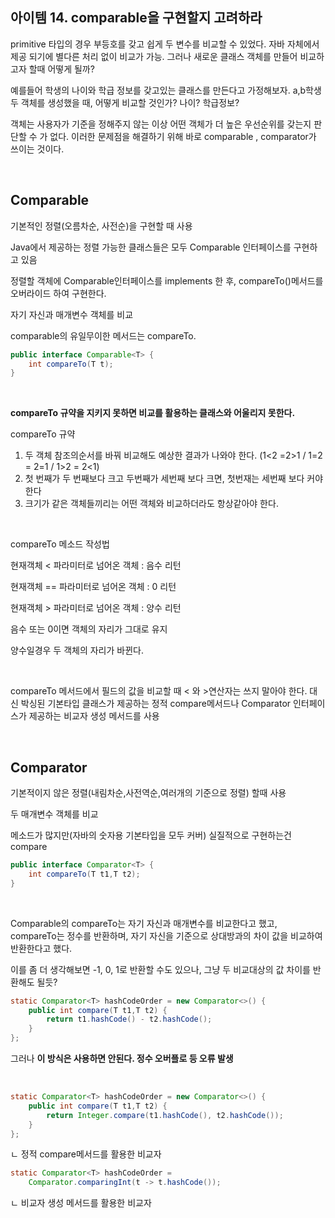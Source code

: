 ## 아이템 14. comparable을 구현할지 고려하라

primitive 타입의 경우 부등호를 갖고 쉽게 두 변수를 비교할 수 있었다. 자바 자체에서 제공 되기에 별다른 처리 없이 비교가 가능. 그러나 새로운 클래스 객체를 만들어 비교하고자 할때 어떻게 될까?

예를들어 학생의 나이와 학급 정보를 갖고있는 클래스를 만든다고 가정해보자. a,b학생 두 객체를 생성했을 때, 어떻게 비교할 것인가? 나이? 학급정보?

객체는 사용자가 기준을 정해주지 않는 이상 어떤 객체가 더 높은 우선순위를 갖는지 판단할 수 가 없다. 이러한 문제점을 해결하기 위해 바로 comparable , comparator가 쓰이는 것이다.

<br>

## Comparable

기본적인 정렬(오름차순, 사전순)을 구현할 때 사용

Java에서 제공하는 정렬 가능한 클래스들은 모두 Comparable 인터페이스를 구현하고 있음

정렬할 객체에 Comparable인터페이스를 implements 한 후, compareTo()메서드를 오버라이드 하여 구현한다.

자기 자신과 매개변수 객체를 비교

comparable의 유일무이한 메서드는 compareTo.

```java
public interface Comparable<T> {
	int compareTo(T t);
}
```

<br>

**compareTo 규약을 지키지 못하면 비교를 활용하는 클래스와 어울리지 못한다.**

compareTo 규약

1. 두 객체 참조의순서를 바꿔 비교해도 예상한 결과가 나와야 한다. (1<2 =2>1 / 1=2 = 2=1 / 1>2 = 2<1)
2. 첫 번째가 두 번째보다 크고 두번째가 세번째 보다 크면, 첫번재는 세번째 보다 커야한다
3. 크기가 같은 객체들끼리는 어떤 객체와 비교하더라도 항상같아야 한다.

<br>

compareTo 메소드 작성법

현재객체 < 파라미터로 넘어온 객체 : 음수 리턴

현재객체 == 파라미터로 넘어온 객체 : 0 리턴

현재객체 > 파라미터로 넘어온 객체 : 양수 리턴

음수 또는 0이면 객체의 자리가 그대로 유지

양수일경우 두 객체의 자리가 바뀐다.

<br>

 compareTo 메서드에서 필드의 값을 비교할 때 < 와 >연산자는 쓰지 말아야 한다. 대신 박싱된 기본타입 클래스가 제공하는 정적 compare메서드나 Comparator 인터페이스가 제공하는 비교자 생성 메서드를 사용

<br>

## Comparator

기본적이지 않은 정렬(내림차순,사전역순,여러개의 기준으로 정렬) 할때 사용

두 매개변수 객체를 비교

메소드가 많지만(자바의 숫자용 기본타입을 모두 커버) 실질적으로 구현하는건 compare

```java
public interface Comparator<T> {
	int compareTo(T t1,T t2);
}
```

<br>

Comparable의 compareTo는 자기 자신과 매개변수를 비교한다고 했고, compareTo는 정수를 반환하며, 자기 자신을 기준으로 상대방과의 차이 값을 비교하여 반환한다고 했다.

이를 좀 더 생각해보면 -1, 0, 1로 반환할 수도 있으나, 그냥 두 비교대상의 값 차이를 반환해도 될듯?

```java
static Comparator<T> hashCodeOrder = new Comparator<>() {
	public int compare(T t1,T t2) {
		return t1.hashCode() - t2.hashCode();
	}
};
```

그러나 **이 방식은 사용하면 안된다. 정수 오버플로 등 오류 발생**

<br>

```java
static Comparator<T> hashCodeOrder = new Comparator<>() {
	public int compare(T t1,T t2) {
		return Integer.compare(t1.hashCode(), t2.hashCode());
	}
};
```

ㄴ 정적 compare메서드를 활용한 비교자

```java
static Comparator<T> hashCodeOrder = 
	Comparator.comparingInt(t -> t.hashCode());
```

ㄴ 비교자 생성 메서드를 활용한 비교자
